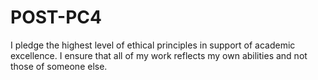 # POST-PC4

I pledge the highest level of ethical principles in support of academic excellence.  I ensure that all of my work reflects my own abilities and not those of someone else.

